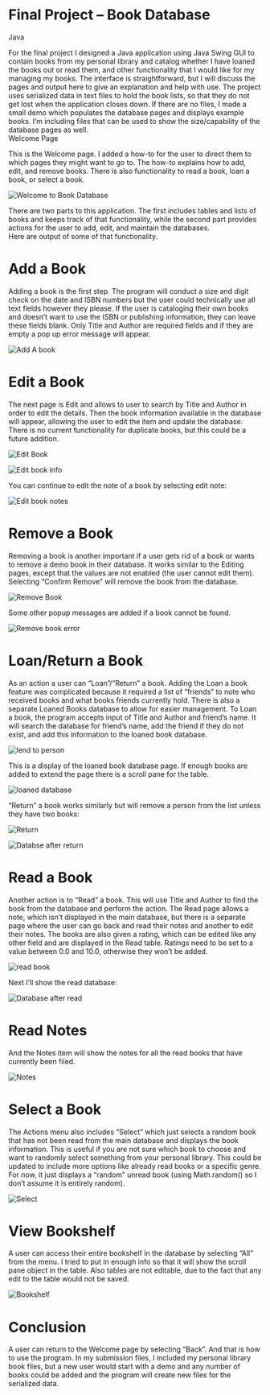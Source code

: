 # Final Project – Book Database
Java
 
For the final project I designed a Java application using Java Swing GUI to contain books from my personal library and catalog whether I have loaned the books out or read them, and other functionality that I would like for my managing my books. The interface is straightforward, but I will discuss the pages and output here to give an explanation and help with use. 
The project uses serialized data in text files to hold the book lists, so that they do not get lost when the application closes down. If there are no files, I made a small demo which populates the database pages and displays example books. I’m including files that can be used to show the size/capability of the database pages as well.  
Welcome Page 
 
This is the Welcome page. I added a how-to for the user to direct them to which pages they might want to go to. The how-to explains how to add, edit, and remove books. There is also functionality to read a book, loan a book, or select a book. 

![Welcome to Book Database](photos/welcome-page.jpg)
  
There are two parts to this application. The first includes tables and lists of books and keeps track of that functionality, while the second part provides actions for the user to add, edit, and maintain the databases.  
Here are output of some of that functionality. 

 
# Add a Book 
 
 Adding a book is the first step. The program will conduct a size and digit check on the date and ISBN numbers but the user could technically use all text fields however they please. If the user is cataloging their own books and doesn’t want to use the ISBN or publishing information, they can leave these fields blank. Only Title and Author are required fields and if they are empty a pop up error message will appear. 

![Add A book](photos/add-book.jpg)
  
 
# Edit a Book 
 
The next page is Edit and allows to user to search by Title and Author in order to edit the details. Then the book information available in the database will appear, allowing the user to edit the item and update the database. There is no current functionality for duplicate books, but this could be a future addition. 
  
![Edit Book](photos/edit-book.jpg)

![Edit book info](photos/edit-book-2.jpg)
 
You can continue to edit the note of a book by selecting edit note: 

![Edit book notes](photos/edit-book-3.jpg)

  
# Remove a Book 
 
Removing a book is another important if a user gets rid of a book or wants to remove a demo book in their database. It works similar to the Editing pages, except that the values are not enabled (the user cannot edit them). Selecting “Confirm Remove” will remove the book from the database. 

![Remove Book](photos/remove-book.jpg)
 
Some other popup messages are added if a book cannot be found. 
 
![Remove book error](photos/remove-book-2.jpg)
 
 
# Loan/Return a Book 
 
As an action a user can “Loan”/“Return” a book. Adding the Loan a book feature was complicated because it required a list of “friends” to note who received books and what books friends currently hold. There is also a separate Loaned Books database to allow for easier management. To Loan a book, the program accepts input of Title and Author and friend’s name. It will search the database for friend’s name, add the friend if they do not exist, and add this information to the loaned book database. 
 
![lend to person](photos/return-book.jpg)
 
This is a display of the loaned book database page. If enough books are added to extend the page there is a scroll pane for the table. 

![loaned database](photos/return-book-2.jpg)
  
“Return” a book works similarly but will remove a person from the list unless they have two books: 
  
![Return](photos/return-book-3.jpg)

![Databse after return](photos/return-book-4.jpg)

 
# Read a Book 
 
Another action is to “Read” a book. This will use Title and Author to find the book from the database and perform the action. The Read page allows a note, which isn’t displayed in the main database, but there is a separate page where the user can go back and read their notes and another to edit their notes. The books are also given a rating, which can be edited like any other field and are displayed in the Read table. Ratings need to be set to a value between 0.0 and 10.0, otherwise they won’t be added. 

![read book](photos/read-book.jpg)

Next I’ll show the read database: 

![Database after read](photos/read-book-2.jpg)

  
# Read Notes 
 
And the Notes item will show the notes for all the read books that have currently been filed. 

![Notes](photos/read-notes.jpg)


# Select a Book 
 
The Actions menu also includes “Select” which just selects a random book that has not been read from the main database and displays the book information. This is useful if you are not sure which book to choose and want to randomly select something from your personal library. This could be updated to include more options like already read books or a specific genre. For now, it just displays a “random” unread book (using Math.random() so I don’t assume it is entirely random). 

![Select](photos/select-book.jpg)

  
# View Bookshelf 
 
A user can access their entire bookshelf in the database by selecting “All” from the menu. I tried to put in enough info so that it will show the scroll pane object in the table. Also tables are not editable, due to the fact that any edit to the table would not be saved. 

![Bookshelf](photos/bookshelf.jpg)
  
 
# Conclusion 
 
A user can return to the Welcome page by selecting “Back”. 
And that is how to use the program. In my submission files, I included my personal library book files, but a new user would start with a demo and any number of books could be added and the program will create new files for the serialized data. 
